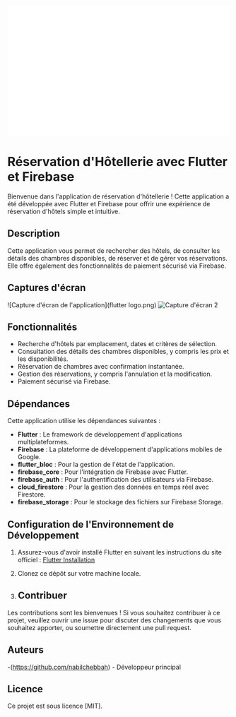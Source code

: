 <img src="https://github.com/nabilchebbah/Hotelapp/blob/main/tools.svg#gh-light-mode-only" />
</a>

# Réservation d'Hôtellerie avec Flutter et Firebase

Bienvenue dans l'application de réservation d'hôtellerie ! Cette application a été développée avec Flutter et Firebase pour offrir une expérience de réservation d'hôtels simple et intuitive.

## Description

Cette application vous permet de rechercher des hôtels, de consulter les détails des chambres disponibles, de réserver et de gérer vos réservations. Elle offre également des fonctionnalités de paiement sécurisé via Firebase.

## Captures d'écran

![Capture d'écran de l'application](flutter logo.png)
![Capture d'écran 2](screenshots/screenshot2.png)

## Fonctionnalités

- Recherche d'hôtels par emplacement, dates et critères de sélection.
- Consultation des détails des chambres disponibles, y compris les prix et les disponibilités.
- Réservation de chambres avec confirmation instantanée.
- Gestion des réservations, y compris l'annulation et la modification.
- Paiement sécurisé via Firebase.

## Dépendances

Cette application utilise les dépendances suivantes :

- **Flutter** : Le framework de développement d'applications multiplateformes.
- **Firebase** : La plateforme de développement d'applications mobiles de Google.
- **flutter_bloc** : Pour la gestion de l'état de l'application.
- **firebase_core** : Pour l'intégration de Firebase avec Flutter.
- **firebase_auth** : Pour l'authentification des utilisateurs via Firebase.
- **cloud_firestore** : Pour la gestion des données en temps réel avec Firestore.
- **firebase_storage** : Pour le stockage des fichiers sur Firebase Storage.

## Configuration de l'Environnement de Développement

1. Assurez-vous d'avoir installé Flutter en suivant les instructions du site officiel : [Flutter Installation](https://flutter.dev/docs/get-started/install)
2. Clonez ce dépôt sur votre machine locale.

3. ## Contribuer

Les contributions sont les bienvenues ! Si vous souhaitez contribuer à ce projet, veuillez ouvrir une issue pour discuter des changements que vous souhaitez apporter, ou soumettre directement une pull request.

## Auteurs

-(https://github.com/nabilchebbah) - Développeur principal

## Licence

Ce projet est sous licence [MIT].
